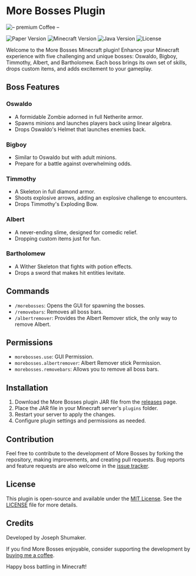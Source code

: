 # More Bosses Plugin

![– premium Coffee –](https://github.com/s5y-ux/MoreBosses/assets/59636597/9849605a-90c8-44ed-a706-9a2aa0404648)

![Paper Version](https://img.shields.io/badge/Paper-1.20%2B-white)
![Minecraft Version](https://img.shields.io/badge/Minecraft-1.20%2B-brightgreen)
![Java Version](https://img.shields.io/badge/Java-19-orange)
![License](https://img.shields.io/badge/License-MIT-blue)

Welcome to the More Bosses Minecraft plugin! Enhance your Minecraft experience with five challenging and unique bosses: Oswaldo, Bigboy, Timmothy, Albert, and Bartholomew. Each boss brings its own set of skills, drops custom items, and adds excitement to your gameplay.

## Boss Features

### Oswaldo
- A formidable Zombie adorned in full Netherite armor.
- Spawns minions and launches players back using linear algebra.
- Drops Oswaldo's Helmet that launches enemies back.

### Bigboy
- Similar to Oswaldo but with adult minions.
- Prepare for a battle against overwhelming odds.

### Timmothy
- A Skeleton in full diamond armor.
- Shoots explosive arrows, adding an explosive challenge to encounters.
- Drops Timmothy's Exploding Bow.

### Albert
- A never-ending slime, designed for comedic relief.
- Dropping custom items just for fun.

### Bartholomew
- A Wither Skeleton that fights with potion effects.
- Drops a sword that makes hit entities levitate.

## Commands

- `/morebosses`: Opens the GUI for spawning the bosses.
- `/removebars`: Removes all boss bars.
- `/albertremover`: Provides the Albert Remover stick, the only way to remove Albert.

## Permissions

- `morebosses.use`: GUI Permission.
- `morebosses.albertremover`: Albert Remover stick Permission.
- `morebosses.removebars`: Allows you to remove all boss bars.


## Installation

1. Download the More Bosses plugin JAR file from the [releases](https://www.spigotmc.org/resources/%E2%9C%A8-morebosses-%E2%9C%A8-new-bosses-custom-effects-custom-items.113837/) page.
2. Place the JAR file in your Minecraft server's `plugins` folder.
3. Restart your server to apply the changes.
4. Configure plugin settings and permissions as needed.

## Contribution

Feel free to contribute to the development of More Bosses by forking the repository, making improvements, and creating pull requests. Bug reports and feature requests are also welcome in the [issue tracker](https://github.com/s5y-ux/MoreBosses/issues).

## License

This plugin is open-source and available under the [MIT License](https://github.com/s5y-ux/MoreBosses/blob/main/LICENSE). See the [LICENSE](https://github.com/s5y-ux/MoreBosses/blob/main/LICENSE) file for more details.

## Credits

Developed by Joseph Shumaker.

If you find More Bosses enjoyable, consider supporting the development by [buying me a coffee](link_to_donation_page).

Happy boss battling in Minecraft!
